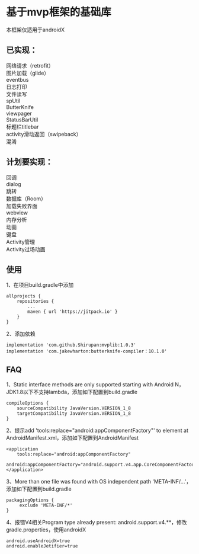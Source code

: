 # 基于mvp框架的基础库
本框架仅适用于androidX

## 已实现：
网络请求（retrofit） </br>
图片加载（glide） </br>
eventbus </br>
日志打印 </br>
文件读写 </br>
spUtil </br>
ButterKnife </br>
viewpager </br>
StatusBarUtil </br>
标题栏titlebar </br>
activity滑动返回（swipeback） </br>
混淆  </br>

## 计划要实现：
回调  </br>
dialog  </br>
跳转  </br>
数据库（Room） </br>
加载失败界面  </br>
webview  </br>
内存分析  </br>
动画  </br>
键盘  </br>
Activity管理  </br>
Activity过场动画

## 使用
1、在项目build.gradle中添加

    allprojects {
        repositories {
            ...
            maven { url 'https://jitpack.io' }
        }
    }
   
2、添加依赖   
    
    implementation 'com.github.Shirupan:mvplib:1.0.3'
    implementation 'com.jakewharton:butterknife-compiler：10.1.0'

## FAQ
1、Static interface methods are only supported starting with Android N，JDK1.8以下不支持lambda，添加如下配置到build.gradle</br>

    compileOptions {
        sourceCompatibility JavaVersion.VERSION_1_8
        targetCompatibility JavaVersion.VERSION_1_8
    }

2、提示add 'tools:replace="android:appComponentFactory"' to <application> element at AndroidManifest.xml，添加如下配置到AndroidManifest</br>

    <application
        tools:replace="android:appComponentFactory"
        android:appComponentFactory="android.support.v4.app.CoreComponentFactory">
    </application>
        
3、More than one file was found with OS independent path 'META-INF/...'，添加如下配置到build.gradle</br>

    packagingOptions {
         exclude 'META-INF/*'
    }
    
4、报错V4相关Program type already present: android.support.v4.**，修改gradle.properties，使用androidX</br>

    android.useAndroidX=true
    android.enableJetifier=true
